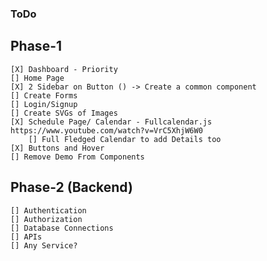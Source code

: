 ### ToDo

## Phase-1 

    [X] Dashboard - Priority 
    [] Home Page
    [X] 2 Sidebar on Button () -> Create a common component
    [] Create Forms 
    [] Login/Signup
    [] Create SVGs of Images 
    [X] Schedule Page/ Calendar - Fullcalendar.js https://www.youtube.com/watch?v=VrC5XhjW6W0
        [] Full Fledged Calendar to add Details too
    [X] Buttons and Hover
    [] Remove Demo From Components

## Phase-2 (Backend)

    [] Authentication
    [] Authorization
    [] Database Connections
    [] APIs
    [] Any Service?
    
